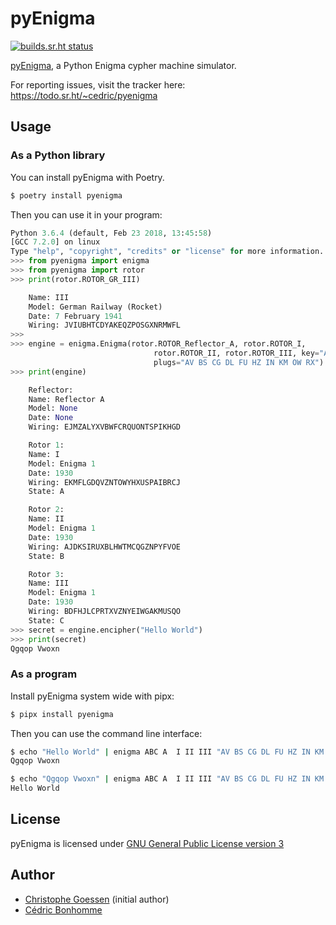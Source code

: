 # pyEnigma

[![builds.sr.ht status](https://builds.sr.ht/~cedric/pyenigma.svg)](https://builds.sr.ht/~cedric/pyenigma)


[pyEnigma](https://git.sr.ht/~cedric/pyenigma), a  Python Enigma cypher machine
simulator.

For reporting issues, visit the tracker here:
https://todo.sr.ht/~cedric/pyenigma


## Usage


### As a Python library

You can install pyEnigma with Poetry.

```bash
$ poetry install pyenigma
```

Then you can use it in your program:

```python
Python 3.6.4 (default, Feb 23 2018, 13:45:58)
[GCC 7.2.0] on linux
Type "help", "copyright", "credits" or "license" for more information.
>>> from pyenigma import enigma
>>> from pyenigma import rotor
>>> print(rotor.ROTOR_GR_III)

    Name: III
    Model: German Railway (Rocket)
    Date: 7 February 1941
    Wiring: JVIUBHTCDYAKEQZPOSGXNRMWFL
>>>
>>> engine = enigma.Enigma(rotor.ROTOR_Reflector_A, rotor.ROTOR_I,
                                rotor.ROTOR_II, rotor.ROTOR_III, key="ABC",
                                plugs="AV BS CG DL FU HZ IN KM OW RX")
>>> print(engine)

    Reflector:
    Name: Reflector A
    Model: None
    Date: None
    Wiring: EJMZALYXVBWFCRQUONTSPIKHGD

    Rotor 1:
    Name: I
    Model: Enigma 1
    Date: 1930
    Wiring: EKMFLGDQVZNTOWYHXUSPAIBRCJ
    State: A

    Rotor 2:
    Name: II
    Model: Enigma 1
    Date: 1930
    Wiring: AJDKSIRUXBLHWTMCQGZNPYFVOE
    State: B

    Rotor 3:
    Name: III
    Model: Enigma 1
    Date: 1930
    Wiring: BDFHJLCPRTXVZNYEIWGAKMUSQO
    State: C
>>> secret = engine.encipher("Hello World")
>>> print(secret)
Qgqop Vwoxn
```

### As a program

Install pyEnigma system wide with pipx:

```bash
$ pipx install pyenigma
```

Then you can use the command line interface:

```bash
$ echo "Hello World" | enigma ABC A  I II III "AV BS CG DL FU HZ IN KM OW RX"
Qgqop Vwoxn

$ echo "Qgqop Vwoxn" | enigma ABC A  I II III "AV BS CG DL FU HZ IN KM OW RX"
Hello World
```


## License

pyEnigma is licensed under
[GNU General Public License version 3](https://www.gnu.org/licenses/gpl-3.0.html)


## Author

* [Christophe Goessen](https://github.com/cgoessen) (initial author)
* [Cédric Bonhomme](https://www.cedricbonhomme.org)
